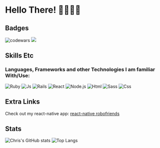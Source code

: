 # Hello There! 🖤👋🏻😁

## Badges

![codewars](https://www.codewars.com/users/stiaannel/badges/small)
![](https://komarev.com/ghpvc/?username=stiaannel&color=1e1e1e)

## Skills Etc

### Languages, Frameworks and other Technologies I am familiar With/Use:

![Ruby](https://img.shields.io/badge/Ruby-CC342D?logo=ruby&style=for-the-badge&logoColor=ffffff)
![Js](https://img.shields.io/badge/JS-F7DF1E?logo=javascript&style=for-the-badge&logoColor=1e1e1e)
![Rails](https://img.shields.io/badge/Ruby%20On%20Rails-cc0000?logo=ruby-on-rails&style=for-the-badge&logoColor=ffffff)
![React](https://img.shields.io/badge/React%20Native-61DAFB?logo=react&style=for-the-badge&logoColor=1e1e1e)
![Node.js](https://img.shields.io/badge/Node.js-339933?logo=node.js&style=for-the-badge&logoColor=ffffff)
![Html](https://img.shields.io/badge/Html-E34F26?logo=html5&style=for-the-badge&logoColor=ffffff)
![Sass](https://img.shields.io/badge/Sass-CC6699?logo=sass&style=for-the-badge&logoColor=ffffff)
![Css](https://img.shields.io/badge/Css-1572B6?logo=css3&style=for-the-badge&logoColor=ffffff)

## Extra Links
Check out my react-native app: [react-native robofriends](https://expo.io/@stiaann/react-native-robofriends)

## Stats

![Chris's GitHub stats](https://github-readme-stats.vercel.app/api?username=stiaannel&count_private=true&show_icons=true&bg_color=45,1e1e1e,000000&hide_border=true&text_color=ffffff&border_radius=25&include_all_commits=true&custom_title=My%20Stats)
![Top Langs](https://github-readme-stats.vercel.app/api/top-langs/?username=stiaannel&layout=compact&langs_count=10&bg_color=45,1e1e1e,000000&hide_border=true&text_color=ffffff&border_radius=25)
